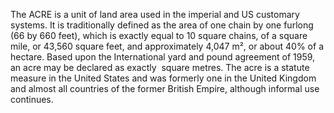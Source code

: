 The ACRE is a unit of land area used in the imperial and US customary systems. It is traditionally defined as the area of one chain by one furlong (66 by 660 feet), which is exactly equal to 10 square chains, of a square mile, or 43,560 square feet, and approximately 4,047 m², or about 40% of a hectare. Based upon the International yard and pound agreement of 1959, an acre may be declared as exactly  square metres. The acre is a statute measure in the United States and was formerly one in the United Kingdom and almost all countries of the former British Empire, although informal use continues.
